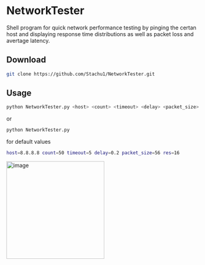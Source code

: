 # NetworkTester
Shell program for quick network performance testing by pinging the certan host and displaying response time distributions as well as packet loss and avertage latency.

## Download
```bash
git clone https://github.com/Stachu1/NetworkTester.git
```

## Usage
```bash
python NetworkTester.py <host> <count> <timeout> <delay> <packet_size> <Distribution resolution>
```
or
```bash
python NetworkTester.py
```
for default values
```bash
host=8.8.8.8 count=50 timeout=5 delay=0.2 packet_size=56 res=16
```


<img width="255" alt="image" src="https://github.com/Stachu1/NetworkTester/assets/77758413/c7b6b0d6-9201-4682-bdf2-c64e831b72fc">
